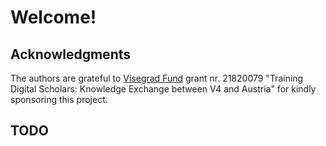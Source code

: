 # Welcome!

## Acknowledgments

The authors are grateful to [Visegrad Fund](https://www.visegradfund.org/)
grant nr. 21820079 "Training Digital Scholars: Knowledge Exchange
between V4 and Austria" for kindly sponsoring this project.

## TODO
